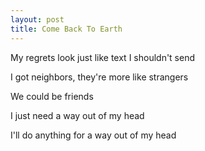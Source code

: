 ```yaml
---
layout: post
title: Come Back To Earth
---
```



My regrets look just like text I shouldn't send


I got neighbors, they're more like strangers 


We could be friends




I just need a way out of my head


I'll do anything for a way out of my head



